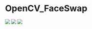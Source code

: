# OpenCV_FaceSwap


<img src="https://user-images.githubusercontent.com/58718316/172165705-188a5104-1021-44ab-8fd9-120be1ce912d.png">



<img src="https://user-images.githubusercontent.com/58718316/173589076-8228dd5b-b399-4117-ab7e-676fe70148be.jpg">


<img src="https://user-images.githubusercontent.com/58718316/173589091-684825e9-7d6b-4762-a7b6-09e33a3b5068.png">
